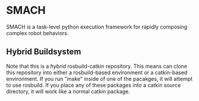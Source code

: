 SMACH
=====

SMACH is a task-level python execution framework for rapidly composing complex
robot behaviors.

Hybrid Buildsystem
------------------
Note that this is a _hybrid_ rosbuild-catkin repository. This means can clone
this repository into either a rosbuild-based environment or a catkin-based
environment. If you run "make" inside of one of the pacakges, it will attempt
to use rosbuild. If you place any of these packages into a catkin source
directory, it will work like a normal catkin package.
